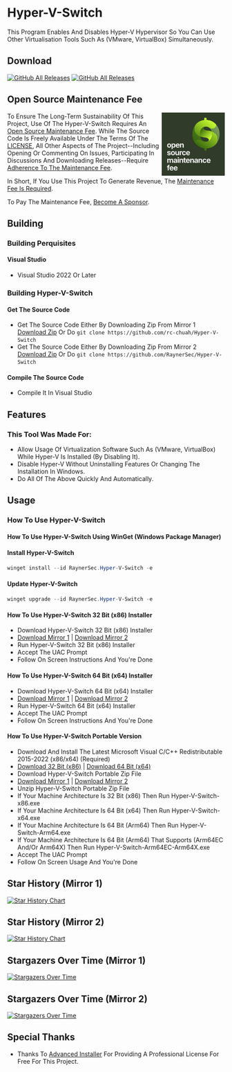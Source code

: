 # Hyper-V-Switch
This Program Enables And Disables Hyper-V Hypervisor So You Can Use Other Virtualisation Tools Such As (VMware, VirtualBox) Simultaneously.

## Download
[![GitHub All Releases](https://img.shields.io/github/downloads/rc-chuah/Hyper-V-Switch/total?label=MIRROR%201%20DOWNLOADS&style=for-the-badge&color=brightgreen)](https://github.com/rc-chuah/Hyper-V-Switch/releases/latest)
[![GitHub All Releases](https://img.shields.io/github/downloads/RaynerSec/Hyper-V-Switch/total?label=MIRROR%202%20DOWNLOADS&style=for-the-badge&color=brightgreen)](https://github.com/RaynerSec/Hyper-V-Switch/releases/latest)

## Open Source Maintenance Fee

<a href="https://opensourcemaintenancefee.org/"><img src="./assets/images/osmf/osmf-logo-square-dark.png" height="146" align="right" /></a>

To Ensure The Long-Term Sustainability Of This Project, Use Of The Hyper-V-Switch Requires An [Open Source Maintenance Fee](https://opensourcemaintenancefee.org). While The Source Code Is Freely Available Under The Terms Of The [LICENSE](./LICENSE), All Other Aspects of The Project--Including Opening Or Commenting On Issues, Participating In Discussions And Downloading Releases--Require [Adherence To The Maintenance Fee](./OSMFEULA.txt).

In Short, If You Use This Project To Generate Revenue, The [Maintenance Fee Is Required](./OSMFEULA.txt).

To Pay The Maintenance Fee, [Become A Sponsor](https://github.com/sponsors/raynersec).

## Building
### Building Perquisites
#### Visual Studio
- Visual Studio 2022 Or Later
### Building Hyper-V-Switch
#### Get The Source Code
- Get The Source Code Either By Downloading Zip From Mirror 1 [Download Zip](https://github.com/rc-chuah/Hyper-V-Switch/archive/main.zip) Or Do `git clone https://github.com/rc-chuah/Hyper-V-Switch`
- Get The Source Code Either By Downloading Zip From Mirror 2 [Download Zip](https://github.com/RaynerSec/Hyper-V-Switch/archive/main.zip) Or Do `git clone https://github.com/RaynerSec/Hyper-V-Switch`
#### Compile The Source Code
- Compile It In Visual Studio

## Features
### This Tool Was Made For:
- Allow Usage Of Virtualization Software Such As (VMware, VirtualBox) While Hyper-V Is Installed (By Disabling It).
- Disable Hyper-V Without Uninstalling Features Or Changing The Installation In Windows.
- Do All Of The Above Quickly And Automatically.

## Usage
### How To Use Hyper-V-Switch
#### How To Use Hyper-V-Switch Using WinGet (Windows Package Manager)
#### Install Hyper-V-Switch
```powershell
winget install --id RaynerSec.Hyper-V-Switch -e
```
#### Update Hyper-V-Switch
```powershell
winget upgrade --id RaynerSec.Hyper-V-Switch -e
```
#### How To Use Hyper-V-Switch 32 Bit (x86) Installer
- Download Hyper-V-Switch 32 Bit (x86) Installer
- [Download Mirror 1](https://github.com/rc-chuah/Hyper-V-Switch/releases/latest) | [Download Mirror 2](https://github.com/RaynerSec/Hyper-V-Switch/releases/latest)
- Run Hyper-V-Switch 32 Bit (x86) Installer
- Accept The UAC Prompt
- Follow On Screen Instructions And You're Done
#### How To Use Hyper-V-Switch 64 Bit (x64) Installer
- Download Hyper-V-Switch 64 Bit (x64) Installer
- [Download Mirror 1](https://github.com/rc-chuah/Hyper-V-Switch/releases/latest) | [Download Mirror 2](https://github.com/RaynerSec/Hyper-V-Switch/releases/latest)
- Run Hyper-V-Switch 64 Bit (x64) Installer
- Accept The UAC Prompt
- Follow On Screen Instructions And You're Done
#### How To Use Hyper-V-Switch Portable Version
- Download And Install The Latest Microsoft Visual C/C++ Redistributable 2015-2022 (x86/x64) (Required)
- [Download 32 Bit (x86)](https://aka.ms/vs/17/release/vc_redist.x86.exe) | [Download 64 Bit (x64)](https://aka.ms/vs/17/release/vc_redist.x64.exe)
- Download Hyper-V-Switch Portable Zip File
- [Download Mirror 1](https://github.com/rc-chuah/Hyper-V-Switch/releases/latest) | [Download Mirror 2](https://github.com/RaynerSec/Hyper-V-Switch/releases/latest)
- Unzip Hyper-V-Switch Portable Zip File
- If Your Machine Architecture Is 32 Bit (x86) Then Run Hyper-V-Switch-x86.exe
- If Your Machine Architecture Is 64 Bit (x64) Then Run Hyper-V-Switch-x64.exe
- If Your Machine Architecture Is 64 Bit (Arm64) Then Run Hyper-V-Switch-Arm64.exe
- If Your Machine Architecture Is 64 Bit (Arm64) That Supports (Arm64EC And/Or Arm64X) Then Run Hyper-V-Switch-Arm64EC-Arm64X.exe
- Accept The UAC Prompt
- Follow On Screen Usage And You're Done

## Star History (Mirror 1)
<a href="https://www.star-history.com/#rc-chuah/Hyper-V-Switch&Date">
 <picture>
   <source media="(prefers-color-scheme: dark)" srcset="https://api.star-history.com/svg?repos=rc-chuah/Hyper-V-Switch&type=Date&theme=dark" />
   <source media="(prefers-color-scheme: light)" srcset="https://api.star-history.com/svg?repos=rc-chuah/Hyper-V-Switch&type=Date" />
   <img alt="Star History Chart" src="https://api.star-history.com/svg?repos=rc-chuah/Hyper-V-Switch&type=Date" />
 </picture>
</a>

## Star History (Mirror 2)
<a href="https://www.star-history.com/#RaynerSec/Hyper-V-Switch&Date">
 <picture>
   <source media="(prefers-color-scheme: dark)" srcset="https://api.star-history.com/svg?repos=RaynerSec/Hyper-V-Switch&type=Date&theme=dark" />
   <source media="(prefers-color-scheme: light)" srcset="https://api.star-history.com/svg?repos=RaynerSec/Hyper-V-Switch&type=Date" />
   <img alt="Star History Chart" src="https://api.star-history.com/svg?repos=RaynerSec/Hyper-V-Switch&type=Date" />
 </picture>
</a>

## Stargazers Over Time (Mirror 1)
[![Stargazers Over Time](https://starchart.cc/rc-chuah/Hyper-V-Switch.svg?variant=adaptive)](https://starchart.cc/rc-chuah/Hyper-V-Switch)

## Stargazers Over Time (Mirror 2)
[![Stargazers Over Time](https://starchart.cc/RaynerSec/Hyper-V-Switch.svg?variant=adaptive)](https://starchart.cc/RaynerSec/Hyper-V-Switch)

## Special Thanks
- Thanks To [Advanced Installer](https://www.advancedinstaller.com) For Providing A Professional License For Free For This Project.